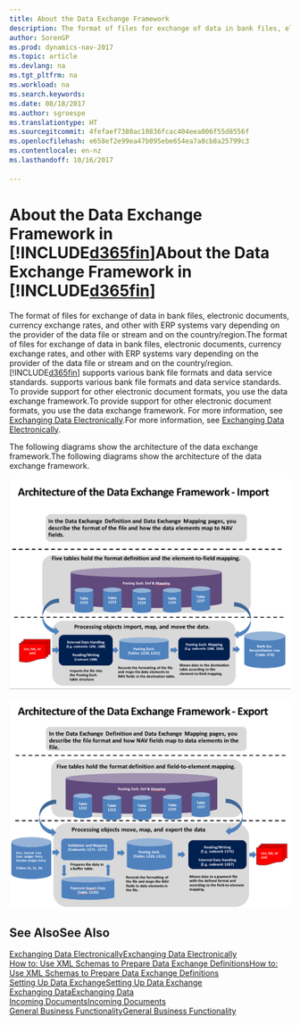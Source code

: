 ```yaml
---
title: About the Data Exchange Framework
description: The format of files for exchange of data in bank files, electronic documents, currency exchange rates, and other with ERP systems vary depending on the provider of the data file or stream and on the country/region.
author: SorenGP
ms.prod: dynamics-nav-2017
ms.topic: article
ms.devlang: na
ms.tgt_pltfrm: na
ms.workload: na
ms.search.keywords: 
ms.date: 08/18/2017
ms.author: sgroespe
ms.translationtype: HT
ms.sourcegitcommit: 4fefaef7380ac10836fcac404eea006f55d8556f
ms.openlocfilehash: e658ef2e99ea47b095ebe654ea7a8cb8a25799c3
ms.contentlocale: en-nz
ms.lasthandoff: 10/16/2017

---
```

# <a name="about-the-data-exchange-framework-in-included365finincludesd365finmdmd"></a><span data-ttu-id="d7dbb-103">About the Data Exchange Framework in [!INCLUDE[d365fin](includes/d365fin_md.md)]</span><span class="sxs-lookup"><span data-stu-id="d7dbb-103">About the Data Exchange Framework in [!INCLUDE[d365fin](includes/d365fin_md.md)]</span></span>
<span data-ttu-id="d7dbb-104">The format of files for exchange of data in bank files, electronic documents, currency exchange rates, and other with ERP systems vary depending on the provider of the data file or stream and on the country/region.</span><span class="sxs-lookup"><span data-stu-id="d7dbb-104">The format of files for exchange of data in bank files, electronic documents, currency exchange rates, and other with ERP systems vary depending on the provider of the data file or stream and on the country/region.</span></span> [!INCLUDE[d365fin](includes/d365fin_md.md)]<span data-ttu-id="d7dbb-105"> supports various bank file formats and data service standards.</span><span class="sxs-lookup"><span data-stu-id="d7dbb-105"> supports various bank file formats and data service standards.</span></span> <span data-ttu-id="d7dbb-106">To provide support for other electronic document formats, you use the data exchange framework.</span><span class="sxs-lookup"><span data-stu-id="d7dbb-106">To provide support for other electronic document formats, you use the data exchange framework.</span></span> <span data-ttu-id="d7dbb-107">For more information, see [Exchanging Data Electronically](across-data-exchange.md).</span><span class="sxs-lookup"><span data-stu-id="d7dbb-107">For more information, see [Exchanging Data Electronically](across-data-exchange.md).</span></span>    

 <span data-ttu-id="d7dbb-108">The following diagrams show the architecture of the data exchange framework.</span><span class="sxs-lookup"><span data-stu-id="d7dbb-108">The following diagrams show the architecture of the data exchange framework.</span></span>  

 ![Data Exchange Framework &#45; Import](media/across-data-exchange/dataexchangeframework_import.png)  

 ![Data Exchange Framework &#45; Export](media/across-data-exchange/dataexchangeframework_export.png)  

## <a name="see-also"></a><span data-ttu-id="d7dbb-111">See Also</span><span class="sxs-lookup"><span data-stu-id="d7dbb-111">See Also</span></span>  
[<span data-ttu-id="d7dbb-112">Exchanging Data Electronically</span><span class="sxs-lookup"><span data-stu-id="d7dbb-112">Exchanging Data Electronically</span></span>](across-data-exchange.md)  
[<span data-ttu-id="d7dbb-113">How to: Use XML Schemas to Prepare Data Exchange Definitions</span><span class="sxs-lookup"><span data-stu-id="d7dbb-113">How to: Use XML Schemas to Prepare Data Exchange Definitions</span></span>](across-how-to-use-xml-schemas-to-prepare-data-exchange-definitions.md)  
[<span data-ttu-id="d7dbb-114">Setting Up Data Exchange</span><span class="sxs-lookup"><span data-stu-id="d7dbb-114">Setting Up Data Exchange</span></span>](across-set-up-data-exchange.md)  
[<span data-ttu-id="d7dbb-115">Exchanging Data</span><span class="sxs-lookup"><span data-stu-id="d7dbb-115">Exchanging Data</span></span>](across-exchange-data.md)  
[<span data-ttu-id="d7dbb-116">Incoming Documents</span><span class="sxs-lookup"><span data-stu-id="d7dbb-116">Incoming Documents</span></span>](across-income-documents.md)  
[<span data-ttu-id="d7dbb-117">General Business Functionality</span><span class="sxs-lookup"><span data-stu-id="d7dbb-117">General Business Functionality</span></span>](ui-across-business-areas.md)  


